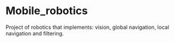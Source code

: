 # Mobile_robotics
Project of robotics that implements: vision, global navigation, local navigation and filtering.

